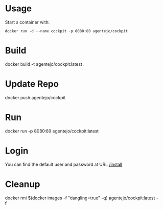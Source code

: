 
# Usage
Start a container with:

    docker run -d --name cockpit -p 8080:80 agentejo/cockpit


# Build  
docker build -t agentejo/cockpit:latest .

# Update Repo
docker push agentejo/cockpit

# Run
docker run -p 8080:80 agentejo/cockpit:latest

# Login
You can find the default user and password at URL [/install](http://localhost:8080/install)

# Cleanup
docker rmi $(docker images -f "dangling=true" -q) agentejo/cockpit:latest -f
